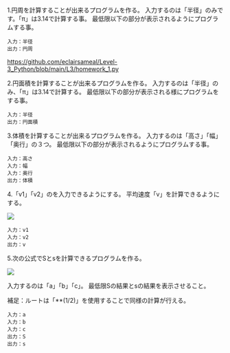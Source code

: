 1.円周を計算することが出来るプログラムを作る。
入力するのは「半径」のみです。「π」は3.14で計算する事。
最低限以下の部分が表示されるようにプログラムする事。

    入力：半径
    出力：円周
https://github.com/eclairsameal/Level-3_Python/blob/main/L3/homework_1.py

2.円面積を計算することが出来るプログラムを作る。
入力するのは「半径」のみ、「π」は3.14で計算する。
最低限以下の部分が表示される様にプログラムをする事。

    入力：半径
    出力：円面積
    
3.体積を計算することが出来るプログラムを作る。
入力するのは「高さ」「幅」「奥行」の３つ。
最低限以下の部分が表示されるようにプログラムする事。

    入力：高さ
    入力：幅
    入力：奥行
    出力：体積
    

4.「v1」「v2」のを入力できるようにする。
平均速度「v」を計算できるようにする。

![](https://i.imgur.com/qjdLgh7.png)

    入力：v1
    入力：v2
    出力：v
    
5.次の公式でSとsを計算できるプログラムを作る。

![](https://i.imgur.com/mWayNHM.png)

入力するのは「a」「b」「c」。
最低限Sの結果とsの結果を表示させること。

補足：ルートは「**(1/2)」を使用することで同様の計算が行える。

    入力：a
    入力：b
    入力：c
    出力：S
    出力：s
